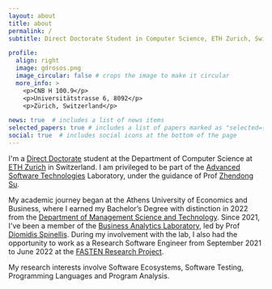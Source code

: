 ```yaml
---
layout: about
title: about
permalink: /
subtitle: Direct Doctorate Student in Computer Science, ETH Zurich, Switzerland

profile:
  align: right
  image: gdrosos.png
  image_circular: false # crops the image to make it circular
  more_info: >
    <p>CNB H 100.9</p>
    <p>Universitätstrasse 6, 8092</p>
    <p>Zürich, Switzerland</p>

news: true  # includes a list of news items
selected_papers: true # includes a list of papers marked as "selected={true}"
social: true  # includes social icons at the bottom of the page
---
```


I'm a [Direct Doctorate](https://inf.ethz.ch/doctorate/direct-doctorate-computer-science.html) student at the Department of Computer Science at [ETH Zurich](https://ethz.ch/en.html) in Switzerland. I am privileged to be part of the [Advanced Software Technologies](https://ast.ethz.ch/) Laboratory, under the guidance of Prof [Zhendong Su](https://people.inf.ethz.ch/suz/).

My academic journey began at the Athens University of Economics and Business, where I earned my Bachelor’s Degree with distinction in 2022 from the [Department of Management Science and Technology](https://www.dept.aueb.gr/en/dmst). Since 2021, I've been a member of the [Business Analytics Laboratory](https://www.balab.aueb.gr/index.html), led by Prof [Diomidis Spinellis](https://www2.dmst.aueb.gr/dds/index.en.html).
During my involvement with the lab, I also had the opportunity to work as a Research Software Engineer from September 2021 to June 2022 at the [FASTEN Research Project](https://www.fasten-project.eu/view/Main/).

My research interests involve Software Ecosystems, Software Testing, Programming Languages and Program Analysis.

